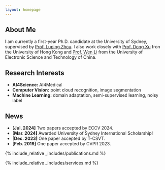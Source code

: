 ```yaml
---
layout: homepage
---
```


## About Me

I am currently a first-year Ph.D. candidate at the University of Sydney, supervised by [Prof. Luping Zhou](https://sites.google.com/view/lupingzhou/home). I also work closely with [Prof. Dong Xu](https://www.cs.hku.hk/people/academic-staff/dongxu) fron the University of Hong Kong and [Prof. Wen Li](https://wenli-vision.github.io/) from the University of Electronic Science and Technology of China. 

## Research Interests

- **AI4Science:** AI4Medical
- **Computer Vision:** point cloud recognition, image segmentation
- **Machine Learning:** domain adaptation, semi-supervised learning, noisy label

## News

- **[Jul. 2024]** Two papers accepted by ECCV 2024.
- **[Mar. 2024]** Awarded University of Sydney International Scholarship!
- **[Dec. 2023]** One paper accepted by T-CSVT.
- **[Feb. 2019]** One paper accepted by CVPR 2023.

{% include_relative _includes/publications.md %}

{% include_relative _includes/services.md %}
